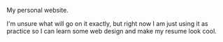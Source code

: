 My personal website.

I'm unsure what will go on it exactly, but right now I am just using it 
as practice so I can learn some web design and make my resume look cool.
